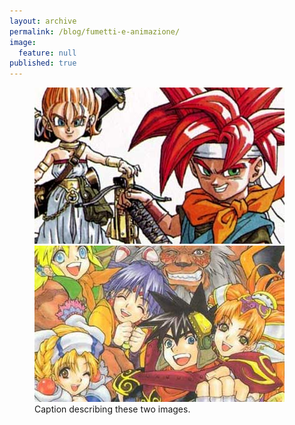 ```yaml
---
layout: archive
permalink: /blog/fumetti-e-animazione/
image: 
  feature: null
published: true
---
```

<figure class="half">
  <a href="#"><img src="/images/TeaserChronoTrigger.jpg"></a>
  <a href="#"><img src="/images/TeaserGrandia2.jpg"></a>
  <figcaption>Caption describing these two images.</figcaption>
</figure>